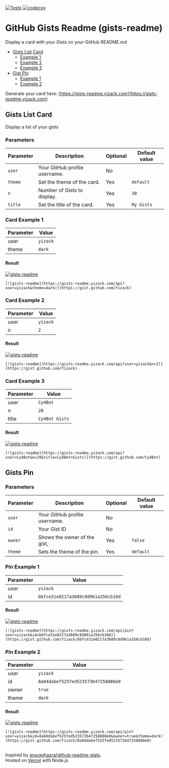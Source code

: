 [![Tests](https://github.com/Yizack/gists-readme/actions/workflows/tests.yml/badge.svg)](https://github.com/Yizack/gists-readme/actions/workflows/tests.yml)
[![codecov](https://codecov.io/gh/Yizack/gists-readme/branch/main/graph/badge.svg?token=HR7SFR4C5N)](https://codecov.io/gh/Yizack/gists-readme)

# GitHub Gists Readme (gists-readme)

Display a card with your Gists on your GitHub README.md

- [Gists List Card](#gists-list-card)
  - [Example 1](#card-example-1)
  - [Example 2](#card-example-2)
  - [Example 3](#card-example-3)
- [Gist Pin](#gist-pin)
  - [Example 1](#pin-example-1)
  - [Example 2](#pin-example-2)

Generate your card here: [https://gists-readme.yizack.com](https://gists-readme.yizack.com)


## Gists List Card

Display a list of your gists

### Parameters

| Parameter | Description                   | Optional | Default value |
| --------- | ----------------------------- | -------- | ------------- |
| `user`    | Your GitHub profile username. | No       |               |
| `theme`   | Set the theme of the card.    | Yes      | `default`     |
| `n`       | Number of Gists to display.   | Yes      | `30`          |
| `title`   | Set the title of the card.    | Yes      | `My Gists`    |

### Card Example 1

| Parameter | Value    |
|-----------|----------|
| user      | `yizack` |
| theme     | `dark`   |

#### Result

[![gists-readme](https://gists-readme.yizack.com/api?user=yizack&theme=dark)](https://gist.github.com/Yizack)

```
[![gists-readme](https://gists-readme.yizack.com/api?user=yizack&theme=dark)](https://gist.github.com/Yizack)
```

### Card Example 2

| Parameter | Value    |
|-----------|----------|
| user      | `yizack` |
| n         | `2`      |

#### Result

[![gists-readme](https://gists-readme.yizack.com/api?user=yizack&n=2)](https://gist.github.com/Yizack)

```
[![gists-readme](https://gists-readme.yizack.com/api?user=yizack&n=2)](https://gist.github.com/Yizack)
```

### Card Example 3

| Parameter | Value          |
|-----------|----------------|
| user      | `Cy4Bot`       |
| n         | `20`           |
| title     | `Cy4Bot Gists` |

#### Result

[![gists-readme](https://gists-readme.yizack.com/api?user=Cy4Bot&n=20&title=Cy4Bot+Gists)](https://gist.github.com/Cy4Bot)

```
[![gists-readme](https://gists-readme.yizack.com/api?user=Cy4Bot&n=20&title=Cy4Bot+Gists)](https://gist.github.com/Cy4Bot)
```

## Gists Pin


### Parameters

| Parameter | Description                   | Optional | Default value |
| --------- | ----------------------------- | -------- | ------------- |
| `user`    | Your GitHub profile username. | No       |               |
| `id`      |  Your Gist ID                 | No       |               |
| `owner`   | Shows the owner of the gist,  | Yes      | `false`       |
| `theme`   | Sets the theme of the pin.    | Yes      | `default`     |

### Pin Example 1

| Parameter | Value                              |
|-----------|------------------------------------|
| user      | `yizack`                           |
| id        | `bbfce31e0217a3689c8d961a356cb10d` |

#### Result

[![gists-readme](https://gists-readme.yizack.com/api/pin?user=yizack&id=bbfce31e0217a3689c8d961a356cb10d)](https://gist.github.com/Yizack/bbfce31e0217a3689c8d961a356cb10d)

```
[![gists-readme](https://gists-readme.yizack.com/api/pin?user=yizack&id=bbfce31e0217a3689c8d961a356cb10d)](https://gist.github.com/Yizack/bbfce31e0217a3689c8d961a356cb10d)
```

### Pin Example 2

| Parameter | Value                              |
|-----------|------------------------------------|
| user      | `yizack`                           |
| id        | `8a84dabef525fed523573b47258880e0` |
| owner     | `true`                             |
| theme     | `dark`                             |

#### Result

[![gists-readme](https://gists-readme.yizack.com/api/pin?user=yizack&id=8a84dabef525fed523573b47258880e0&owner=true&theme=dark)](https://gist.github.com/Yizack/8a84dabef525fed523573b47258880e0)

```
[![gists-readme](https://gists-readme.yizack.com/api/pin?user=yizack&id=8a84dabef525fed523573b47258880e0&owner=true&theme=dark)](https://gist.github.com/Yizack/8a84dabef525fed523573b47258880e0)
```

##

Inspired by [anuraghazra/github-readme-stats](https://github.com/anuraghazra/github-readme-stats).\
Hosted on [Vercel](https://vercel.com/) with Node.js.

